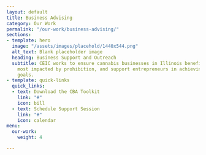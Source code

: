 ```yaml
---
layout: default
title: Business Advising
category: Our Work
permalink: "/our-work/business-advising/"
sections:
- template: hero
  image: "/assets/images/placehold/1440x544.png"
  alt_text: Blank placeholder image
  heading: Business Support and Outreach
  subtitle: CEIC works to ensure cannabis businesses in Illinois benefit the communities
    most impacted by prohibition, and support entrepreneurs in achieving their business
    goals.
- template: quick-links
  quick_links:
  - text: Download the CBA Toolkit
    link: "#"
    icon: bill
  - text: Schedule Support Session
    link: "#"
    icon: calendar
menu:
  our-work:
    weight: 4

---
```

